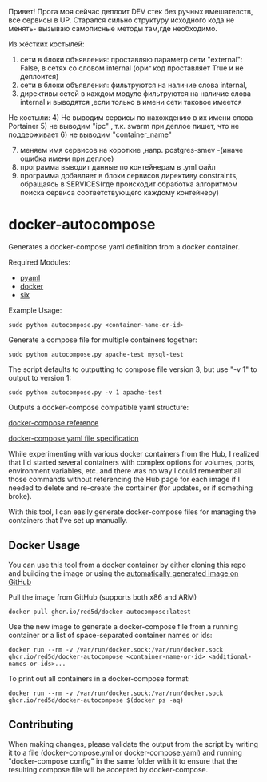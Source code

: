 Привет!  Прога моя сейчас деплоит DEV стек без ручных вмешателств, все сервисы в UP.
Старался сильно структуру исходного кода не менять- вызываю самописные методы там,где необходимо.

Из жёстких костылей:  
1) сети в блоки объявления: проставляю  параметр сети "external": False, в сетях со словом internal  (ориг код проставляет True и не деплоится)
2) сети в блоки объявления: фильтруются на наличие слова internal,
3) директивы сетей в каждом модуле фильтруются на наличие слова internal и выводятся ,если только  в имени сети таковое имеется

Не костыли:
4) Не выводим сервисы по нахождению в их имени слова Portainer
5) не выводим "ipc" , т.к. swarm при деплое пишет, что не поддерживает
6) не выводим   "container_name" 

7) меняем имя сервисов на короткие  ,напр.  postgres-smev  -(иначе ошибка имени при деплое)
8) программа выводит данные по контейнерам в .yml файл
9) программа добавляет в блоки сервисов директиву  constraints, обращаясь в SERVICES(где происходит обработка алгоритмом поиска  сервиса соответствующего каждому контейнеру)









# docker-autocompose
Generates a docker-compose yaml definition from a docker container.

Required Modules:
* [pyaml](https://pypi.python.org/project/pyaml/)
* [docker](https://pypi.python.org/project/docker)
* [six](https://pypi.python.org/project/six)

Example Usage:

    sudo python autocompose.py <container-name-or-id>


Generate a compose file for multiple containers together:

    sudo python autocompose.py apache-test mysql-test


The script defaults to outputting to compose file version 3, but use "-v 1" to output to version 1:

    sudo python autocompose.py -v 1 apache-test


Outputs a docker-compose compatible yaml structure:

[docker-compose reference](https://docs.docker.com/compose/)

[docker-compose yaml file specification](https://docs.docker.com/compose/compose-file/)

While experimenting with various docker containers from the Hub, I realized that I'd started several containers with complex options for volumes, ports, environment variables, etc. and there was no way I could remember all those commands without referencing the Hub page for each image if I needed to delete and re-create the container (for updates, or if something broke).

With this tool, I can easily generate docker-compose files for managing the containers that I've set up manually.

## Docker Usage

You can use this tool from a docker container by either cloning this repo and building the image or using the [automatically generated image on GitHub](https://github.com/Red5d/docker-autocompose/pkgs/container/docker-autocompose)

Pull the image from GitHub (supports both x86 and ARM)

    docker pull ghcr.io/red5d/docker-autocompose:latest

Use the new image to generate a docker-compose file from a running container or a list of space-separated container names or ids:

    docker run --rm -v /var/run/docker.sock:/var/run/docker.sock ghcr.io/red5d/docker-autocompose <container-name-or-id> <additional-names-or-ids>...

To print out all containers in a docker-compose format:

    docker run --rm -v /var/run/docker.sock:/var/run/docker.sock ghcr.io/red5d/docker-autocompose $(docker ps -aq)
    
## Contributing

When making changes, please validate the output from the script by writing it to a file (docker-compose.yml or docker-compose.yaml) and running "docker-compose config" in the same folder with it to ensure that the resulting compose file will be accepted by docker-compose.
